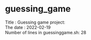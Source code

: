 # guessing_game
Title : Guessing game project:<br>
The date : 2022-02-19<br>
Number of lines in guessinggame.sh: 28
